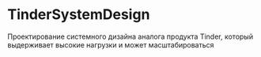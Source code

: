 # TinderSystemDesign
Проектирование системного дизайна аналога продукта Tinder, который выдерживает высокие нагрузки и может масштабироваться
